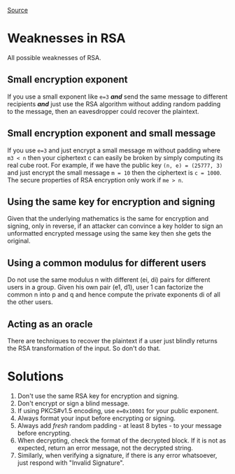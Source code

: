 [Source](http://www.di-mgt.com.au/rsa_alg.html)
# Weaknesses in RSA

All possible weaknesses of RSA.

## Small encryption exponent
If you use a small exponent like `e=3` **_and_** send the same message to different recipients **_and_** just use the RSA algorithm without adding random padding to the message, then an eavesdropper could recover the plaintext. 

## Small encryption exponent and small message
If you use `e=3` and just encrypt a small message m without padding where `m3 < n` then your ciphertext c can easily be broken by simply computing its real cube root. For example, if we have the public key `(n, e) = (25777, 3)` and just encrypt the small message `m = 10` then the ciphertext is `c = 1000`. The secure properties of RSA encryption only work if `me > n`. 

## Using the same key for encryption and signing
Given that the underlying mathematics is the same for encryption and signing, only in reverse, if an attacker can convince a key holder to sign an unformatted encrypted message using the same key then she gets the original. 

## Using a common modulus for different users
Do not use the same modulus n with different (ei, di) pairs for different users in a group. Given his own pair (e1, d1), user 1 can factorize the common n into p and q and hence compute the private exponents di of all the other users. 

## Acting as an oracle
There are techniques to recover the plaintext if a user just blindly returns the RSA transformation of the input. So don't do that. 

# Solutions

1. Don't use the same RSA key for encryption and signing.
2. Don't encrypt or sign a blind message.
3. If using PKCS#v1.5 encoding, use `e=0x10001` for your public exponent.
4. Always format your input before encrypting or signing.
5. Always add _fresh_ random padding - at least 8 bytes - to your message before encrypting.
6. When decrypting, check the format of the decrypted block. If it is not as expected, return an error message, not the decrypted string.
7. Similarly, when verifying a signature, if there is any error whatsoever, just respond with "Invalid Signature".
